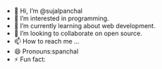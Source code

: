 - 👋 Hi, I’m @sujalpanchal
- 👀 I’m interested in programming.
- 🌱 I’m currently learning about web development.
- 💞️ I’m looking to collaborate on open source.
- 📫 How to reach me ...
- 😄 Pronouns:spanchal
- ⚡ Fun fact:

<!---
sujalpanchal/sujalpanchal is a ✨ special ✨ repository because its `README.md` (this file) appears on your GitHub profile.
You can click the Preview link to take a look at your changes.
--->
